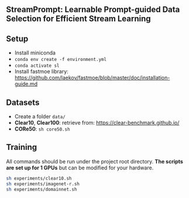 ##  StreamPrompt: Learnable Prompt-guided Data Selection for Efficient Stream Learning

## Setup
* Install miniconda
* `conda env create -f environment.yml`
* `conda activate sl`
* Install fastmoe library: https://github.com/laekov/fastmoe/blob/master/doc/installation-guide.md


  
## Datasets
 * Create a folder `data/`
 * **Clear10**, **Clear100**: retrieve from: https://clear-benchmark.github.io/
 * **CORe50**: `sh core50.sh`

## Training
All commands should be run under the project root directory. **The scripts are set up for 1 GPUs** but can be modified for your hardware.

```bash
sh experiments/clear10.sh
sh experiments/imagenet-r.sh
sh experiments/domainnet.sh
```

